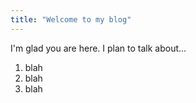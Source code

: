 ```yaml
---
title: "Welcome to my blog"
---
```


I'm glad you are here. I plan to talk about...

1. blah
2. blah
3. blah

